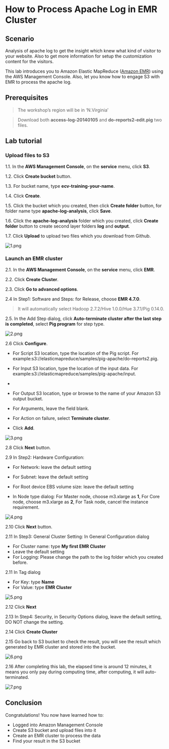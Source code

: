 # How to Process Apache Log in EMR Cluster

## Scenario
Analysis of apache log to get the insight which knew what kind of visitor to your website. Also to get more information for setup the customization content for the visitors.

This lab introduces you to Amazon Elastic MapReduce ([Amazon EMR](https://aws.amazon.com/emr/)) using the AWS Management Console. Also, let you know how to engage S3 with EMR to process the apache log.


## Prerequisites
>The workshop’s region will be in ‘N.Virginia’

>Download both **access-log-20140105** and **do-reports2-edit.pig** two files.

## Lab tutorial
### Upload files to S3
1.1.     In the **AWS Management Console**, on the **service** menu, click **S3**.

1.2.     Click **Create bucket** button.

1.3.     For bucket name, type **ecv-training-your-name**.

1.4.    Click **Create**.

1.5.    Click the bucket which you created, then click **Create folder** button, for folder name type **apache-log-analysis**, click **Save**.

1.6.    Click the **apache-log-analysis** folder which you created, click **Create folder** button to create second layer folders **log** and **output**.

1.7.    Click **Upload** to upload two files which you download from Github.

![1.png](/images/1.png)

### Launch an EMR cluster
2.1.     In the **AWS Management Console**, on the **service** menu, click **EMR**.

2.2.     Click **Create Cluster**.

2.3.     Click **Go to advanced options**.

2.4     In Step1: Software and Steps: for Release, choose **EMR 4.7.0**.

>It will automatically select Hadoop 2.7.2/Hive 1.0.0/Hue 3.7.1/Pig 0.14.0.

2.5.     In the Add Step dialog, click **Auto-terminate cluster after the last step is completed**, select **Pig program** for step type.

![2.png](/images/2.png)

2.6     Click **Configure**.
* For Script S3 location, type the location of the Pig script. For example:s3://elasticmapreduce/samples/pig-apache/do-reports2.pig.

* For Input S3 location, type the location of the input data. For example:s3://elasticmapreduce/samples/pig-apache/input.
* 
* For Output S3 location, type or browse to the name of your Amazon S3 output bucket.
* For Arguments, leave the field blank. 

* For Action on failure, select **Terminate cluster**.

* Click **Add**.

![3.png](/images/3.png)

2.8     Click **Next** button.

2.9     In Step2: Hardware Configuration:
* For Network: leave the default setting

* For Subnet: leave the default setting

* For Root device EBS volume size: leave the default setting

* In Node type dialog: For Master node, choose m3.xlarge as **1**, For Core node, choose m3.xlarge as **2**, For Task node, cancel the instance requirement.

![4.png](/images/4.png)

2.10    Click **Next** button.

2.11    In Step3: General Cluster Setting: In General Configuration dialog
* For Cluster name: type **My first EMR Cluster**
* Leave the default setting
* For Logging: Please change the path to the log folder which you created before.

2.11    In Tag dialog
* For Key: type **Name**
* For Value: type **EMR Cluster**

![5.png](/images/5.png)

2.12     Click **Next**

2.13    In Step4: Security, in Security Options dialog, leave the default setting, DO NOT change the setting.

2.14    Click **Create Cluster**

2.15    Go back to S3 bucket to check the result, you will see the result which generated by EMR cluster and stored into the bucket.

![6.png](/images/6.png)

2.16    After completing this lab, the elapsed time is around 12 minutes, it means you only pay during computing time, after computing, it will auto-terminated.

![7.png](/images/7.png)

## Conclusion

Congratulations! You now have learned how to:
* Logged into Amazon Management Console
* Create S3 bucket and upload files into it
* Create an EMR cluster to process the data
* Find your result in the S3 bucket





